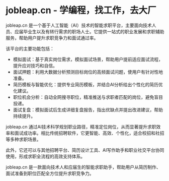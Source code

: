 # jobleap.cn - 学编程，找工作，去大厂
jobleap.cn 是一个基于人工智能（AI）技术的智能求职平台，主要面向技术人员、应届毕业生以及有转行需求的职场人士。它提供一站式的职业发展和求职辅助服务，帮助用户提升求职竞争力和面试通过率。

该平台的主要功能包括：

- 模拟面试：基于真实岗位需求，模拟面试场景，帮助用户提前适应面试流程，提升应对技巧和自信。
- 面试押题：利用大数据分析预测目标岗位的高频面试问题，使用户有针对性地准备。
- 简历模板与智能优化：提供专业简历模板，并结合AI分析给出个性化的简历优化建议。
- 职位机会分析：自动全网搜寻职位，精准推送与求职者匹配的岗位，避免盲目投递。
- 面试复盘：模拟面试后生成详细复盘报告，指出优缺点并提出改进建议，帮助持续提升。

jobleap.cn 通过AI技术科学规划职业路径，精准定位岗位，从而显著提升求职效率和面试成功率。相比传统招聘软件，它更智能、高效、个性化，适合校招和社招等多种求职场景。

此外，它还可以与其他招聘平台、简历设计工具、AI写作助手和职业社交平台协同使用，形成求职全流程的高效支持体系。

jobleap.cn 是一款面向技术人和应届生的智能求职助手，帮助用户从简历制作、面试准备到职位匹配全方位提升求职竞争力。

